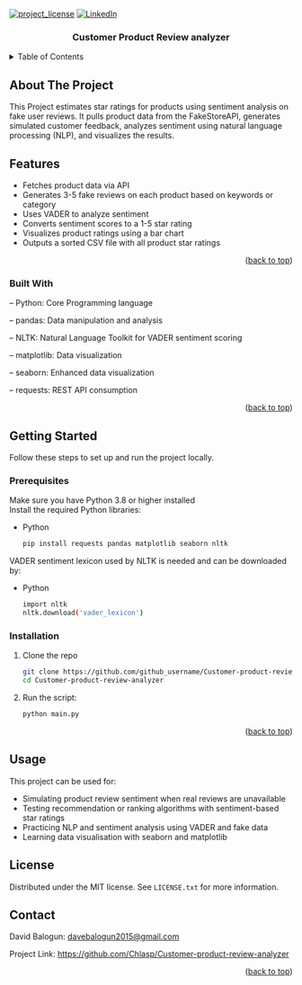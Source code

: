 <a id="readme-top"></a>
[![project_license][license-shield]][license-url]
[![LinkedIn][linkedin-shield]][linkedin-url]

<h3 align="center">Customer Product Review analyzer</h3>
</div>

<!-- TABLE OF CONTENTS -->
<details>
  <summary>Table of Contents</summary>
  <ol>
    <li>
      <a href="#about-the-project">About The Project</a>
      <ul>
        <li><a href="#built-with">Built With</a></li>
      </ul>
    </li>
    <li>
      <a href="#getting-started">Getting Started</a>
      <ul>
        <li><a href="#prerequisites">Prerequisites</a></li>
        <li><a href="#installation">Installation</a></li>
      </ul>
    </li>
    <li><a href="#usage">Usage</a></li>
    <li><a href="#license">License</a></li>
    <li><a href="#contact">Contact</a></li>
  </ol>
</details>



<!-- ABOUT THE PROJECT -->
## About The Project
This Project estimates star ratings for products using sentiment analysis on fake user reviews. It pulls product data from the FakeStoreAPI, generates simulated customer feedback, analyzes sentiment using natural language processing (NLP), and visualizes the results. 
## Features
-  Fetches product data via API
-  Generates 3-5 fake reviews on each product based on keywords or category
-  Uses VADER to analyze sentiment
-  Converts sentiment scores to a 1-5 star rating
-  Visualizes product ratings using a bar chart
-  Outputs a sorted CSV file with all product star ratings
<p align="right">(<a href="#readme-top">back to top</a>)</p>



### Built With

– Python: Core Programming language

– pandas: Data manipulation and analysis

– NLTK: Natural Language Toolkit for VADER sentiment scoring

– matplotlib: Data visualization

– seaborn: Enhanced data visualization 

– requests: REST API consumption

<p align="right">(<a href="#readme-top">back to top</a>)</p>



<!-- GETTING STARTED -->
## Getting Started

Follow these steps to set up and run the project locally.

### Prerequisites

Make sure you have Python 3.8 or higher installed <br />
Install the required Python libraries:
* Python
  ```sh
  pip install requests pandas matplotlib seaborn nltk
  ```
VADER sentiment lexicon used by NLTK is needed and can be downloaded by: <br />
* Python
   ```sh
   import nltk
   nltk.download('vader_lexicon')
    ```

### Installation

1. Clone the repo
   ```sh
   git clone https://github.com/github_username/Customer-product-review-analyzer.git
   cd Customer-product-review-analyzer
   ```
2. Run the script:
   ```sh
   python main.py

<p align="right">(<a href="#readme-top">back to top</a>)</p>



<!-- USAGE EXAMPLES -->
## Usage

This project can be used for:
- Simulating product review sentiment when real reviews are unavailable
- Testing recommendation or ranking algorithms with sentiment-based star ratings
- Practicing NLP and sentiment analysis using VADER and fake data
- Learning data visualisation with seaborn and matplotlib

<!-- LICENSE -->
## License
Distributed under the MIT license. See `LICENSE.txt` for more information.

<!-- CONTACT -->
## Contact

David Balogun: davebalogun2015@gmail.com

Project Link: https://github.com/Chlasp/Customer-product-review-analyzer

<p align="right">(<a href="#readme-top">back to top</a>)</p>

[license-shield]: https://img.shields.io/github/license/github_username/Customer-product-review-analyzer.svg?style=for-the-badge
[license-url]: https://github.com/github_username/Customer-product-review-analyzer/blob/master/LICENSE.txt
[linkedin-shield]: https://img.shields.io/badge/-LinkedIn-black.svg?style=for-the-badge&logo=linkedin&colorB=555
[linkedin-url]: www.linkedin.com/in/david-balogun-428a0b329
[product-screenshot]: images/screenshot.png
